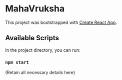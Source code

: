 # MahaVruksha  

This project was bootstrapped with [Create React App](https://github.com/facebook/create-react-app).  

## Available Scripts  

In the project directory, you can run:  

### `npm start`  
(Retain all necessary details here)

